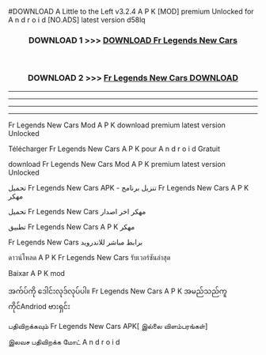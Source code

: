 #DOWNLOAD A Little to the Left v3.2.4 A P K [MOD] premium Unlocked for A n d r o i d [NO.ADS] latest version d58lq 



<div align="center">

<h3>DOWNLOAD 1 >>> <a href="https://downloadmod1.web.app/?judul=Fr Legends New Cars ">DOWNLOAD Fr Legends New Cars </a></h3><br>

<h3>DOWNLOAD 2 >>> <a href="https://downloadmod1.web.app/?judul=Fr Legends New Cars ">Fr Legends New Cars  DOWNLOAD </a></h3>

</div>


----------------------------------------------------------

----------------------------------------------------------

----------------------------------------------------------

----------------------------------------------------------


Fr Legends New Cars  Mod A P K download premium latest version Unlocked

Télécharger Fr Legends New Cars  A P K pour A n d r o i d Gratuit

download Fr Legends New Cars  Mod A P K premium latest version Unlocked

تحميل Fr Legends New Cars  APK - تنزيل برنامج Fr Legends New Cars  A P K مهكر

تحميل Fr Legends New Cars  مهكر اخر اصدار

تطبيق Fr Legends New Cars  A P K مهكر

Fr Legends New Cars  برابط مباشر للاندرويد

ดาวน์โหลด A P K Fr Legends New Cars  รับเวอร์ชันล่าสุด

Baixar A P K mod

အက်ပ်ကို ဒေါင်းလုဒ်လုပ်ပါ။ Fr Legends New Cars  A P K အမည်သည်ကူကိုင်Andriod ဗားရှင်း

பதிவிறக்கவும் Fr Legends New Cars  APK[ இல்லை விளம்பரங்கள்] 
 
இலவச பதிவிறக்க மோட் A n d r o i d



